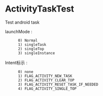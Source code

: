 # ActivityTaskTest
Test android task

launchMode :

          0) Normal
          1) singleTask
          2) singleTop
          3) singleInstance
Intent标示 :

          0) none
          1) FLAG_ACTIVITY_NEW_TASK
          2) FLAG_ACTIVITY_CLEAR_TOP
          3) FLAG_ACTIVITY_RESET_TASK_IF_NEEDED
          4) FLAG_ACTIVITY_SINGLE_TOP
